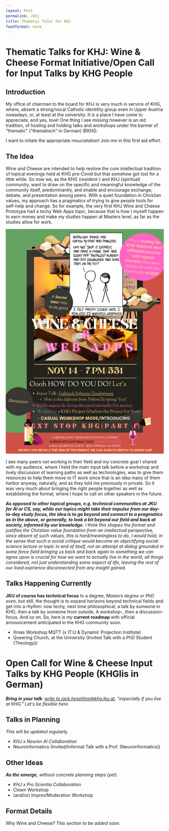 ```yaml
---
layout: Post
permalink: /khj
title: Thematic Talks for KHJ
feedformat: none
---
```


# Thematic Talks for KHJ: Wine & Cheese Format Initiative/Open Call for Input Talks by KHG People

## Introduction

My office of chairman to the board for KHJ is very much in service of KHG, where, absent a strong/vocal Catholic identitity group even in Upper Austria nowadays, or, at least at the university. It is a place I have come to appreciate, and yes, love! One thing I see missing however is an old tradition, of hosting and holding talks and workshops under the banner of "thematic" ("thematisch" in German) @KHG. 

I want to initate the appropriate resuciatation! Join me in this first aid effort.

## The Idea

Wine and Cheese are intended to help restore the core intellectual tradition of topical evenings held at KHG pre-Covid but that somehow got lost for a little while. So now we, as the KHG (resident-) and KHJ (spiritual) community, want to draw on the specific and meaningful knowledge of the community itself, predominantly, and enable and encourage exchange, debate, and presentation among peers. With a quiet foundation in Christian values, my approach has a pragmatics of trying to give people tools for self-help and change. So for example, the very first KHJ Wine and Cheese Prototype had a techy Web Apps topic, because that is how I myself happen to earn money and make my studies happen at Masters level, as far as the studies allow for work. 

![KHG Wine and Cheese: Web Apps](assets/img/khj-posters/apps.png)

I see many peers not working in their field and my concrete goal I shared with my audience, where I held the main input talk before a workshop and lively discussion of learning paths as well as technologies, was to give them resources to help them move to IT work since that is an idea many of them harbor anyway, naturally, and as they told me previously in private. So it was very much about bringing the right people together as well as establishing the format, where I hope to call on other speakers in the future.

_**As opposed to other topical groups, e.g. technical communities at JKU for AI or CS, say, while our topics might take their impulse from our day-to-day study focus, the idea is to go beyond and connect to a pragmatics as in the above, or generally, to look a bit beyond our field and back at society, informed by our knowledge.** I think this shapes the format and justifies the Christian value foundation from an intellectual perspective, since absent of such values, this is hard/meaningless to do, I would hold, in the sense that such a social critique would become an objectifying social science lecture or topic in and of itself, not an attempt at dialog grounded in some force field bringing us back and back again to something we can agree upon is crucial for how we want to actually live in the world, all things considered, not just understanding some aspect of life, leaving the rest of our lived exprience disconnected from any insight gained._

## Talks Happening Currently

**JKU of course has technical focus** to a degree, _Masters degree or PhD even_, but still, the thought is to expand horizons beyond technical fields and get into a rhythm: now techy, next time philosophical; a talk by someone in KHG, then a talk by someone from outside. A workshop-, then a discussion-focus. And so on. So, here is my **current roadmap** with official announcement anticipated in the KHG community soon.

- Xmas Workshop MQTT (x IT:U & Dynamic Projection Institute)
- Queering Church, at the University (Invited Talk with a PhD Student (Theology))

# Open Call for Wine & Cheese Input Talks by KHG People (KHGlis in German)

_**Bring in your talk**: [write to jack.heseltine@khg.jku.at](mailto:jack.heseltine@khg.jku.at), "especially if you live at KHG." Let's be flexible here._

## Talks in Planning

_This will be updated regularly._

- _KHJ x Neuron AI Collaboration_
- Neuroinformatics (Invited/Informal Talk with a Prof. (Neuroinformatics))

## Other Ideas

_**As the emerge**, without concrete planning steps (yet)._

- _KHJ x Pro Scientia Collaboration_
- Clown Workshop
- (and/or) Improv/Moderation Workshop

## Format Details

Why Wine and Cheese? _This section to be added soon._